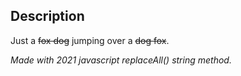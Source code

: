## Description

Just a ~~fox dog~~ jumping over a ~~dog fox~~.

_Made with 2021 javascript replaceAll() string method._
